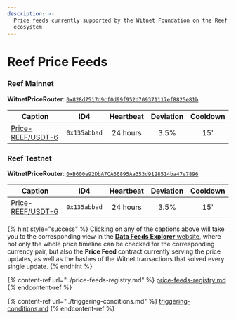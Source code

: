 ```yaml
---
description: >-
  Price feeds currently supported by the Witnet Foundation on the Reef Chain
  ecosystem
---
```


# Reef Price Feeds

### Reef Mainnet

**WitnetPriceRouter**: [`0x828d7517d9cf0d99f952d709371117ef8825e81b`](https://reefscan.com/contract/0x828d7517d9cf0d99f952d709371117ef8825e81b)

| **Caption**                                                                  | **ID4**      | **Heartbeat** | **Deviation** | **Cooldown** |
| ---------------------------------------------------------------------------- | ------------ | :-----------: | :-----------: | :----------: |
| [Price-REEF/USDT-6](https://feeds.witnet.io/reef/reef-mainnet\_reef-usdt\_6) | `0x135abbad` |    24 hours   |      3.5%     |      15'     |

### Reef Testnet

**WitnetPriceRouter**: [`0xB600e92DbA7CA66895Aa353d9128514ba47e7896`](https://testnet.reefscan.com/contract/0xB600e92DbA7CA66895Aa353d9128514ba47e7896)

| **Caption**                                                                  | **ID4**      | **Heartbeat** | **Deviation** | **Cooldown** |
| ---------------------------------------------------------------------------- | ------------ | :-----------: | :-----------: | :----------: |
| [Price-REEF/USDT-6](https://feeds.witnet.io/reef/reef-testnet\_reef-usdt\_6) | `0x135abbad` |    24 hours   |      3.5%     |      15'     |

{% hint style="success" %}
Clicking on any of the captions above will take you to the corresponding view in the [**Data Feeds Explorer** website](https://feeds.witnet.io), where not only the whole price timeline can be checked for the corresponding currency pair, but also the **Price Feed** contract currently serving the price updates, as well as the hashes of the Witnet transactions that solved every single update.
{% endhint %}

{% content-ref url="../price-feeds-registry.md" %}
[price-feeds-registry.md](../price-feeds-registry.md)
{% endcontent-ref %}

{% content-ref url="../triggering-conditions.md" %}
[triggering-conditions.md](../triggering-conditions.md)
{% endcontent-ref %}
